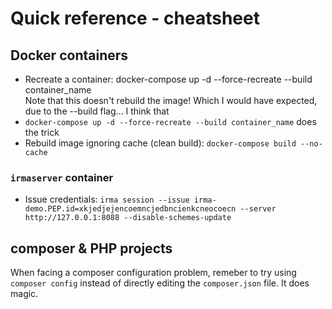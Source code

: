 # Quick reference - cheatsheet
## Docker containers
- Recreate a container: docker-compose up -d --force-recreate --build container_name  
Note that this doesn't rebuild the image! Which I would have expected, due to the --build flag... I think that
- `docker-compose up -d --force-recreate --build container_name` does the trick
- Rebuild image ignoring cache (clean build): `docker-compose build --no-cache`
### `irmaserver` container
- Issue credentials: `irma session --issue irma-demo.PEP.id=xkjedjejencoemncjedbncienkcneocoecn --server http://127.0.0.1:8088 --disable-schemes-update`


## composer & PHP projects
When facing a composer configuration problem, remeber to try using `composer config` instead of directly editing the `composer.json` file. It does magic.
